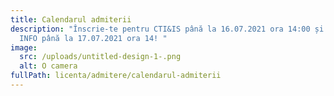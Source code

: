 ```yaml
---
title: Calendarul admiterii
description: "Înscrie-te pentru CTI&IS până la 16.07.2021 ora 14:00 și pentru
  INFO până la 17.07.2021 ora 14! "
image:
  src: /uploads/untitled-design-1-.png
  alt: O camera
fullPath: licenta/admitere/calendarul-admiterii
---
```

<Timeline slug="admitere-cti-is-licență"></Timeline>
